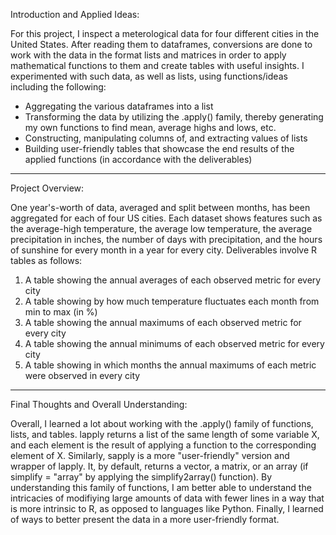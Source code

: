 Introduction and Applied Ideas:

For this project, I inspect a meterological data for four different cities in the United States. After reading them to dataframes, conversions are done to work with the data
in the format lists and matrices in order to apply mathematical functions to them and create tables with useful insights. I experimented with such data, as well as lists, 
using functions/ideas including the following:
- Aggregating the various dataframes into a list
- Transforming the data by utilizing the .apply() family, thereby generating my own functions to find mean, average highs and lows, etc.
- Constructing, manipulating columns of, and extracting values of lists
- Building user-friendly tables that showcase the end results of the applied functions (in accordance with the deliverables)

-----------------------------------------------------------------------------------------------------------------------------------------------------------------------------

Project Overview:

One year's-worth of data, averaged and split between months, has been aggregated for each of four US cities. Each dataset shows features such as the average-high temperature,
the average low temperature, the average precipitation in inches, the number of days with precipitation, and the hours of sunshine for every month in a year for every city. 
Deliverables involve R tables as follows:
1. A table showing the annual averages of each observed metric for every city
2. A table showing by how much temperature fluctuates each month from min to max (in %)
3. A table showing the annual maximums of each observed metric for every city
4. A table showing the annual minimums of each observed metric for every city
5. A table showing in which months the annual maximums of each metric were observed in every city

-----------------------------------------------------------------------------------------------------------------------------------------------------------------------------

Final Thoughts and Overall Understanding:

Overall, I learned a lot about working with the .apply() family of functions, lists, and tables. lapply returns a list of the same length of some variable X, and each element
is the result of applying a function to the corresponding element of X. Similarly, sapply is a more "user-friendly" version and wrapper of lapply. It, by default, returns
a vector, a matrix, or an array (if simplify = "array" by applying the simplify2array() function). By understanding this family of functions, I am better able to understand
the intricacies of modifiying large amounts of data with fewer lines in a way that is more intrinsic to R, as opposed to languages like Python. Finally, I learned of ways to
better present the data in a more user-friendly format.
